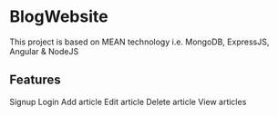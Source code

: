 # BlogWebsite

This project is based on MEAN technology i.e. MongoDB, ExpressJS, Angular & NodeJS

## Features

Signup
Login
Add article
Edit article
Delete article
View articles

